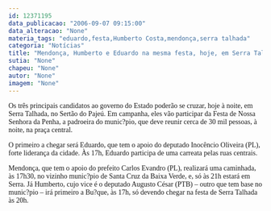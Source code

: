 ```yaml
---
id: 12371195
data_publicacao: "2006-09-07 09:15:00"
data_alteracao: "None"
materia_tags: "eduardo,festa,Humberto Costa,mendonça,serra talhada"
categoria: "Notícias"
title: "Mendonça, Humberto e Eduardo na mesma festa, hoje, em Serra Talhada"
sutia: "None"
chapeu: "None"
autor: "None"
imagem: "None"
---
```

<p><P><FONT face=Verdana>Os três principais candidatos ao governo do Estado poderão se cruzar, hoje à noite, em Serra Talhada, no Sertão do Pajeú. Em campanha, eles vão participar da Festa de Nossa Senhora da Penha, a padroeira do munic?pio, que deve reunir cerca de 30 mil pessoas, à noite, na praça central.</FONT></P></p>
<p><P><FONT face=Verdana>O primeiro a chegar será Eduardo, que tem o apoio do deputado Inocêncio Oliveira (PL), forte liderança da cidade. Às 17h, Eduardo participa de uma carreata pelas ruas centrais.</FONT></P></p>
<p><P><FONT face=Verdana>Mendonça, que tem o apoio do prefeito Carlos Evandro (PL), realizará uma caminhada, às 17h30, no vizinho munic?pio de Santa Cruz da Baixa Verde, e, só às 21h estará em Serra. Já Humberto, cujo vice é o deputado Augusto César (PTB) – outro que tem base no munic?pio – irá primeiro a Bu?que, às 17h, só devendo chegar na festa de Serra Talhada às 20h.</FONT><BR></P> </p>
